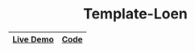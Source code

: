 <h1 align="center">Template-Loen</h1>


|[Live Demo](https://alaashalaby.github.io/Template-Loen/index.html)|[Code](https://github.com/alaashalaby/Template-Loen/blob/main/index.html)|
| :-: |---|
